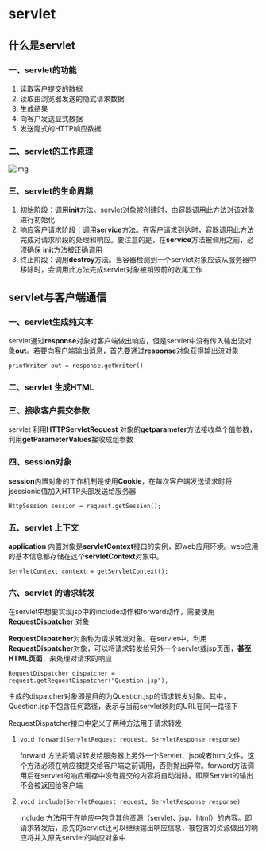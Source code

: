 # servlet

## 什么是servlet

### 一、servlet的功能

1. 读取客户提交的数据
2. 读取由浏览器发送的隐式请求数据
3. 生成结果
4. 向客户发送显式数据
5. 发送隐式的HTTP响应数据

### 二、servlet的工作原理





![img](http://wenwen.soso.com/p/20111014/20111014082225-1164637525.jpg)

### 三、servlet的生命周期

1. 初始阶段：调用**init**方法。servlet对象被创建时，由容器调用此方法对该对象进行初始化
2. 响应客户请求阶段：调用**service**方法。在客户请求到达时，容器调用此方法完成对请求阶段的处理和响应。要注意的是，在**service**方法被调用之前，必须确保 **init**方法被正确调用
3. 终止阶段：调用**destroy**方法。当容器检测到一个servlet对象应该从服务器中移除时，会调用此方法完成servlet对象被销毁前的收尾工作



## servlet与客户端通信

### 一、servlet生成纯文本

servlet通过**response**对象对客户端做出响应，但是servlet中没有传入输出流对象**out**。若要向客户端输出消息，首先要通过**response**对象获得输出流对象

`printWriter out = response.getWriter()`



### 二、servlet 生成HTML

### 三、接收客户提交参数

servlet 利用**HTTPServletRequest** 对象的**getparameter**方法接收单个值参数，利用**getParameterValues**接收成组参数

### 四、session对象

**session**内置对象的工作机制是使用**Cookie**，在每次客户端发送请求时将jsessionid值加入HTTP头部发送给服务器

`HttpSession session = request.getSession();`

### 五、servlet 上下文

**application** 内置对象是**servletContext**接口的实例，即web应用环境。web应用的基本信息都存储在这个**servletContext**对象中。

`ServletContext context = getServletContext();`

### 六、servlet 的请求转发

在servlet中想要实现jsp中的include动作和forward动作，需要使用**RequestDispatcher** 对象

**RequestDispatcher**对象称为请求转发对象。在servlet中，利用**RequestDispatcher**对象，可以将请求转发给另外一个servlet或jsp页面，**甚至HTML页面**，来处理对请求的响应

`RequestDispatcher dispatcher = request.getRequestDispatcher("Question.jsp");`

生成的dispatcher对象即是目的为Question.jsp的请求转发对象。其中，Question.jsp不包含任何路径，表示与当前servlet映射的URL在同一路径下

RequestDispatcher接口中定义了两种方法用于请求转发

1. `void forward(ServletRequest request, ServletResponse response)`

   forward 方法将请求转发给服务器上另外一个Servlet、jsp或者html文件，这个方法必须在响应被提交给客户端之前调用，否则抛出异常。forward方法调用后在servlet的响应缓存中没有提交的内容将自动消除。即原Servlet的输出不会被返回给客户端

2. `void include(ServletRequest request, ServletResponse response)`

   include 方法用于在响应中包含其他资源（servlet、jsp、html）的内容。即请求转发后，原先的servlet还可以继续输出响应信息，被包含的资源做出的响应将并入原先servlet的响应对象中